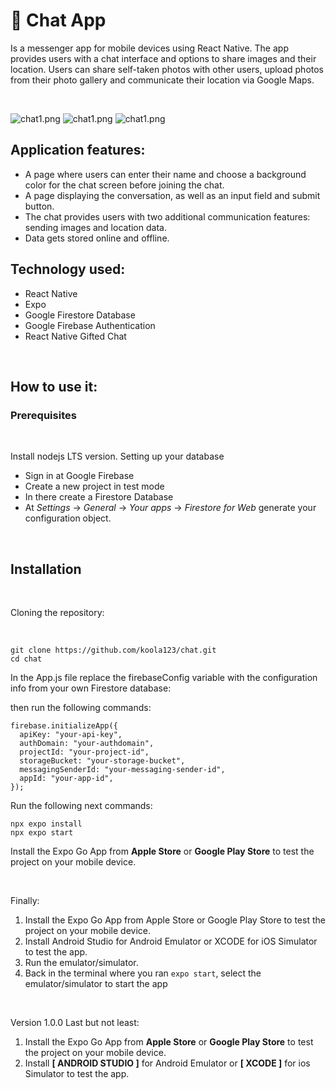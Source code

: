 # 📲 Chat App
Is a messenger app for mobile devices using React Native. The app provides users with a chat interface and options to share images and their location. Users can share self-taken photos with other users, upload photos from their photo gallery and communicate their location via Google Maps.

<br>

![chat1.png](assets/chat1.png)
![chat1.png](assets/chat4.png)
![chat1.png](assets/chat5.png)

## Application features:
- A page where users can enter their name and choose a background color for the chat screen before joining the chat.
- A page displaying the conversation, as well as an input field and submit button.
- The chat provides users with two additional communication features: sending images and location data.
- Data gets stored online and offline.

## Technology used:
- React Native
- Expo
- Google Firestore Database
- Google Firebase Authentication
- React Native Gifted Chat

<br>

## How to use it:

### Prerequisites

<br>

Install nodejs LTS version.
Setting up your database
- Sign in at Google Firebase
- Create a new project in test mode
- In there create a Firestore Database
- At *Settings* -> *General* -> *Your apps* -> *Firestore for Web* generate your configuration object.

<br>

## Installation

<br>

Cloning the repository:

<br>

````
git clone https://github.com/koola123/chat.git
cd chat
`````

In the App.js file replace the firebaseConfig variable with the configuration info from your own Firestore database:

then run the following commands:
````
firebase.initializeApp({
  apiKey: "your-api-key",
  authDomain: "your-authdomain",
  projectId: "your-project-id",
  storageBucket: "your-storage-bucket",
  messagingSenderId: "your-messaging-sender-id",
  appId: "your-app-id",
});
````

Run the following next commands:
````
npx expo install
npx expo start
````
Install the Expo Go App from <b>Apple Store</b> or <b>Google Play Store</b> to test the project on your mobile device.

<br>

Finally:

1. Install the Expo Go App from Apple Store or Google Play Store to test the project on your mobile device.
2. Install Android Studio for Android Emulator or XCODE for iOS Simulator to test the app.
3. Run the emulator/simulator.
4. Back in the terminal where you ran `expo start`, select the emulator/simulator to start the app

<br>

Version 1.0.0
Last but not least: 
1. Install the Expo Go App from <b>Apple Store</b> or <b>Google Play Store</b> to test the project on your mobile device.<br/>
2. Install <b>[ ANDROID STUDIO ]</b> for Android Emulator or <b>[ XCODE ]</b> for ios Simulator to test the app.
